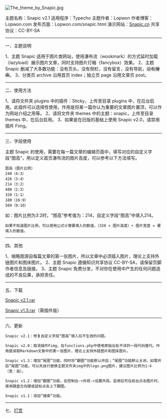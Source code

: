 ![The_theme_by_Snapic.jpg][1]

主题名称：Snapic v2.1
适用程序：Typecho
主题作者：Lopwon
作者博客：Lopwon.com
发布页面：Lopwon.com/snapic.html
演示网站：[Snapic.cn][2]
共享协议：CC-BY-SA

----------

一、主题说明

1、主题 Snapic 适用于图片类网站，使用瀑布流（wookmark）的方式延时加载（lazyload）展示图片文章，同时支持图片灯箱（fancybox）效果。
2、主题 Snapic 删减了大多数功能：没有页头，没有侧栏，没有留言，没有导航，~~没有搜索~~。
3、分类页 archive 沿用首页 index；独立页 page 沿用文章页 post。

----------

二、使用方法

1、请将文件夹 plugins 中的插件：Sticky，上传至目录 plugins 中，在后台启用。此插件可以选择性使用，作用是将某一篇你认为重要的文章图片置顶，可以作为网站介绍之用等。
2、请将文件夹 themes 中的主题：snapic，上传至目录 themes 中，在后台启用。
3、如果是在旧版的基础上使用 Snapic v2.0，请禁用插件 Fimg。

----------

三、字段使用

主题 Snapic 的使用，需要在每一篇文章的编辑页面中，填写对应的自定义字段“图高”，用以定义首页瀑布流的图片高度，可以参考以下方法填写。

    图高（图片比例）
    240（4:3）
    426（3:4）
    214（3:2）
    480（2:3）
    320（1:1）
    180（16:9）
    569（9:16）

如：图片比例为3:2时，“图高”参考值为：214，自定义字段“图高”中填入214。

    如果不知道图片比例，可以使用公式计算要填入的数值。（320 × 图片高度）÷ 图片宽度 = 要填入的数值。

----------

四、其他

1、缩略图源自每篇文章的第一张图片，所以文章中必须插入图片，理论上支持外链图片和图床图片。
2、主题 Snapic 遵循知识共享协议 CC-BY-SA，请保留页脚作者信息及链接。
3、主题 Snapic 免费分发，不对你在使用中产生的任何问题造成的不良后果，承担责任。

----------

五、下载

[Snapic v2.1.rar][3]

[Snapic v1.3.rar][4]（需插件版）

----------

六、更新

    Snapic v2.1：修复自定义字段“图高”填入后不生效的问题。
    
    Snapic v2.0：取消插件Fimg，在functions.php中使用原始出处不详的一段代码替代。作用是读取Markdown文章中的第一张图片，理论上支持外链图片和图床图片。
    
    Snapic v1.3：增加“尾图”功能，同时将“翻图”功能默认开启；“尾图”功能默认关闭，如需开启“尾图”功能，可以先自行替换主题文件夹img中的logo.png图片，建议图片比例为1:4（宽：高）。
    
    Snapic v1.2：增加“翻图”功能，在控制台->外观->设置外观。启用后可在前台点击图片时，使用键盘方向键或鼠标点击上下翻图。
    
    Snapic v1.1：添加“搜索”功能。

----------

七、[打赏][5]


[1]: http://www.lopwon.com/usr/uploads/2019/08/2169813366.jpg
[2]: http://snapic.cn
[3]: http://www.lopwon.com/usr/uploads/file/Snapic%20v2.1.rar
[4]: http://www.lopwon.com/usr/uploads/file/Snapic%20v1.3.rar
[5]: http://lopwon.com/attachment/1374/